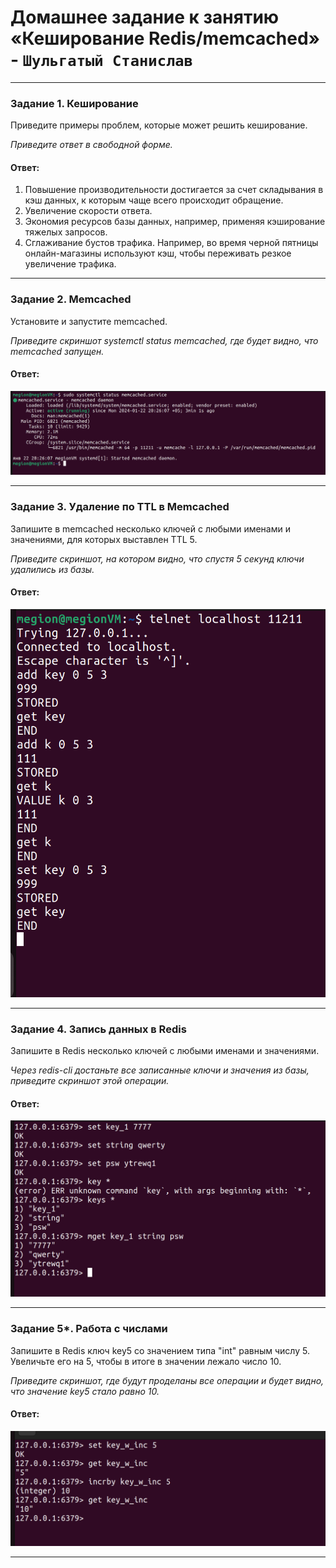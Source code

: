 # Домашнее задание к занятию «Кеширование Redis/memcached» - `Шульгатый Станислав`


---

### Задание 1. Кеширование 

Приведите примеры проблем, которые может решить кеширование. 

*Приведите ответ в свободной форме.*

#### Ответ:

   1. Повышение производительности достигается за счет складывания в кэш данных, к которым чаще всего происходит обращение.
   2. Увеличение скорости ответа.
   3. Экономия ресурсов базы данных, например, применяя кэширование тяжелых запросов.
   4. Сглаживание бустов трафика. Например, во время черной пятницы онлайн-магазины используют кэш, чтобы переживать резкое увеличение трафика.
---

### Задание 2. Memcached

Установите и запустите memcached.

*Приведите скриншот systemctl status memcached, где будет видно, что memcached запущен.*

#### Ответ:

![Redis_memcached_1](https://github.com/megasts/home_work_wnrl/blob/main/img/Redis_memcached_1.png)

---

### Задание 3. Удаление по TTL в Memcached

Запишите в memcached несколько ключей с любыми именами и значениями, для которых выставлен TTL 5. 

*Приведите скриншот, на котором видно, что спустя 5 секунд ключи удалились из базы.*

#### Ответ:

![Redis_memcached_2](https://github.com/megasts/home_work_wnrl/blob/main/img/Redis_memcached_2.png)

---

### Задание 4. Запись данных в Redis

Запишите в Redis несколько ключей с любыми именами и значениями. 

*Через redis-cli достаньте все записанные ключи и значения из базы, приведите скриншот этой операции.*

#### Ответ:

![Redis_memcached_3](https://github.com/megasts/home_work_wnrl/blob/main/img/Redis_memcached_3.png)

---

### Задание 5*. Работа с числами 

Запишите в Redis ключ key5 со значением типа "int" равным числу 5. Увеличьте его на 5, чтобы в итоге в значении лежало число 10.  

*Приведите скриншот, где будут проделаны все операции и будет видно, что значение key5 стало равно 10.*

#### Ответ:

![Redis_memcached_4](https://github.com/megasts/home_work_wnrl/blob/main/img/Redis_memcached_4.png)

---